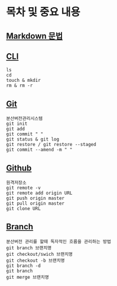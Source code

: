# 목차 및 중요 내용
## [Markdown 문법](markdown.md)
## [CLI](CLI.md)
```
ls
cd
touch & mkdir
rm & rm -r
```
## [Git](GIT.md)
```
분산버전관리시스템
git init
git add
git commit " "
git status & git log
git restore / git restore --staged
git commit --amend -m " "
```
## [Github](Github.md)
```
원격저장소
git remote -v
git remote add origin URL
git push origin master
git pull origin master
git clone URL
```
## [Branch](Branch.md)

```
분산버전 관리를 할때 독자적인 흐름을 관리하는 방법
git branch 브랜치명
git checkout/swich 브랜치명
git checkout -b 브랜치명
git branch -d
git branch
git merge 브랜치명
